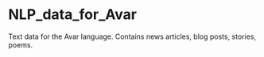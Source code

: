 # NLP_data_for_Avar

Text data for the Avar language. Contains news articles, blog posts, stories, poems.
